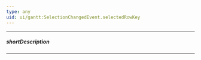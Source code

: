 ```yaml
---
type: any
uid: ui/gantt:SelectionChangedEvent.selectedRowKey
---
```

---
##### shortDescription
<!-- Description goes here -->

---
<!-- Description goes here -->